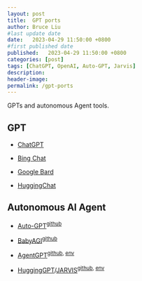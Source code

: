 ```yaml
---
layout: post
title:  GPT ports
author: Bruce Liu
#last update date
date:   2023-04-29 11:50:00 +0800
#first published date
published:   2023-04-29 11:50:00 +0800
categories: [post]
tags: [ChatGPT, OpenAI, Auto-GPT, Jarvis]
description: 
header-image: 
permalink: /gpt-ports
---
```


GPTs and autonomous Agent tools.

<!--the above is the excerpt-->
<!--more-->
<!--the following is the text-->

## GPT

- [ChatGPT]

- [Bing Chat]

- [Google Bard]

- [HuggingChat]

## Autonomous AI Agent

- [Auto-GPT]<sup>[github](https://github.com/Significant-Gravitas/Auto-GPT)</sup>

- [BabyAGI]<sup>[github](https://github.com/yoheinakajima/babyagi)</sup>

- [AgentGPT]<sup>[github](https://github.com/reworkd/AgentGPT), [env](https://agentgpt.reworkd.ai/)</sup>

- [HuggingGPT]/[JARVIS]<sup>[github](https://github.com/microsoft/JARVIS), [env](https://huggingface.co/spaces/microsoft/HuggingGPT)</sup>


<!--links-->
[ChatGPT]:https://chat.openai.com/
[Bing Chat]:https://chat.bing.com/
[Google Bard]:https://bard.google.com/
[HuggingChat]:https://huggingface.co/chat/
[Auto-GPT]:https://github.com/Significant-Gravitas/Auto-GPT
[BabyAGI]:https://github.com/yoheinakajima/babyagi
[AgentGPT]:https://github.com/reworkd/AgentGPT
[HuggingGPT]:https://github.com/microsoft/JARVIS
[JARVIS]:https://github.com/microsoft/JARVIS
